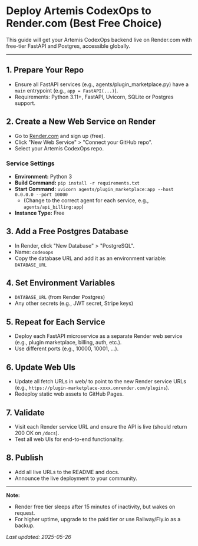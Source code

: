 # Deploy Artemis CodexOps to Render.com (Best Free Choice)

This guide will get your Artemis CodexOps backend live on Render.com with free-tier FastAPI and Postgres, accessible globally.

---

## 1. Prepare Your Repo

- Ensure all FastAPI services (e.g., agents/plugin_marketplace.py) have a `main` entrypoint (e.g., `app = FastAPI(...)`).
- Requirements: Python 3.11+, FastAPI, Uvicorn, SQLite or Postgres support.

## 2. Create a New Web Service on Render

- Go to [Render.com](https://render.com) and sign up (free).
- Click "New Web Service" > "Connect your GitHub repo".
- Select your Artemis CodexOps repo.

### Service Settings

- **Environment:** Python 3
- **Build Command:** `pip install -r requirements.txt`
- **Start Command:** `uvicorn agents/plugin_marketplace:app --host 0.0.0.0 --port 10000`
  - (Change to the correct agent for each service, e.g., `agents/api_billing:app`)
- **Instance Type:** Free

## 3. Add a Free Postgres Database

- In Render, click "New Database" > "PostgreSQL".
- Name: `codexops`
- Copy the database URL and add it as an environment variable: `DATABASE_URL`

## 4. Set Environment Variables

- `DATABASE_URL` (from Render Postgres)
- Any other secrets (e.g., JWT secret, Stripe keys)

## 5. Repeat for Each Service

- Deploy each FastAPI microservice as a separate Render web service (e.g., plugin marketplace, billing, auth, etc.).
- Use different ports (e.g., 10000, 10001, ...).

## 6. Update Web UIs

- Update all fetch URLs in web/ to point to the new Render service URLs (e.g., `https://plugin-marketplace-xxxx.onrender.com/plugins`).
- Redeploy static web assets to GitHub Pages.

## 7. Validate

- Visit each Render service URL and ensure the API is live (should return 200 OK on `/docs`).
- Test all web UIs for end-to-end functionality.

## 8. Publish

- Add all live URLs to the README and docs.
- Announce the live deployment to your community.

---

**Note:**  
- Render free tier sleeps after 15 minutes of inactivity, but wakes on request.
- For higher uptime, upgrade to the paid tier or use Railway/Fly.io as a backup.

_Last updated: 2025-05-26_
